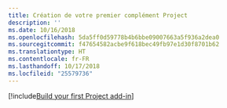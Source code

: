```yaml
---
title: Création de votre premier complément Project
description: ''
ms.date: 10/16/2018
ms.openlocfilehash: 5da5ff0d59778b4b6bbe09007663a5f936a2dea0
ms.sourcegitcommit: f47654582acbe9f618bec49fb97e1d30f8701b62
ms.translationtype: HT
ms.contentlocale: fr-FR
ms.lasthandoff: 10/17/2018
ms.locfileid: "25579736"
---
```

[!include[Build your first Project add-in](../includes/file-get-started-project.md)]
